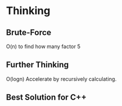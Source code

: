 # Thinking

## Brute-Force

O(n) to find how many factor 5

## Further Thinking

O(logn) Accelerate by recursively calculating.

## Best Solution for C++

